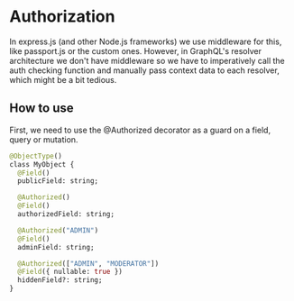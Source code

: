 # Authorization
In express.js (and other Node.js frameworks) we use middleware for this, like passport.js or the custom ones. However, in GraphQL's resolver architecture we don't have middleware so we have to imperatively call the auth checking function and manually pass context data to each resolver, which might be a bit tedious.

## How to use
First, we need to use the @Authorized decorator as a guard on a field, query or mutation.
```graphql
@ObjectType()
class MyObject {
  @Field()
  publicField: string;

  @Authorized()
  @Field()
  authorizedField: string;

  @Authorized("ADMIN")
  @Field()
  adminField: string;

  @Authorized(["ADMIN", "MODERATOR"])
  @Field({ nullable: true })
  hiddenField?: string;
}
```
